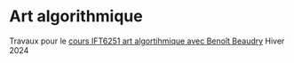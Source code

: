 # Art algorithmique
Travaux pour le [cours IFT6251 art algortihmique avec Benoît Beaudry](https://github.com/rethread-studio/algorithmic-art-course)
Hiver 2024

